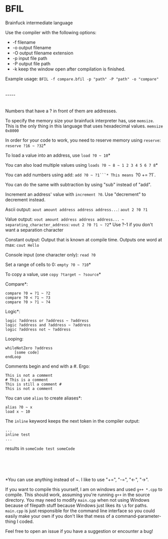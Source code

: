# BFIL
Brainfuck intermediate language

Use the compiler with the following options:
- -f      filename
- -o      output filename
- -O      output filename extension
- -p      input file path
- -P      output file path
- -k      keep the window open after compilation is finished.

Example usage: `BFIL -f compare.bfil -p "path" -P "path" -o "compare"`
<br/><br/><br/>-----<br/><br/><br/>
Numbers that have a ? in front of them are addresses.

To specify the memory size your brainfuck interpreter has, use `memsize`. This is the only thing in this language that uses hexadecimal values. `memsize 0x8000`

In order for your code to work, you need to reserve memory using `reserve`: `reserve ?16 ~ ?32`*

To load a value into an address, use `load ?0 ~ 10`*

You can also load multiple values using `loads ?0 ~ 8 ~ 1 2 3 4 5 6 7 8`*

You can add numbers using add: `add ?0 ~ ?1```* This means `?0 += ?1`.

You can do the same with subtraction by using "sub" instead of "add".

Increment an address' value with `increment ?0`. Use "decrement" to decrement instead.

Ascii output: `aout amount address address address...`: `aout 2 ?0 ?1`

Value output: `vout amount address address address... ~ separating_character_address`: `vout 2 ?0 ?1 ~ ?2`* Use ?-1 if you don't want a separation character

Constant output: Output that is known at compile time. Outputs one word at max: `cout Hello`

Console input (one character only): `read ?0`

Set a range of cells to 0: `empty ?0 ~ ?10`*

To copy a value, use `copy ?target ~ ?source`*

Compare*:
```
compare ?0 = ?1 ~ ?2
compare ?0 < ?1 ~ ?3
compare ?0 > ?1 ~ ?4
```

Logic*:
```
logic ?address or ?address ~ ?address
logic ?address and ?address ~ ?address
logic ?address not ~ ?address
```

Looping:
```
whileNotZero ?address
    [some code]
endLoop
```

Comments begin and end with a #. Ergo:
```
This is not a comment
# This is a comment
This is still a comment #
This is not a comment
```

You can use `alias` to create aliases*:
```
alias ?0 ~ x
load x ~ 10
```

The `inline` keyword keeps the next token in the compiler output:
```
...
inline test
...
```
results in `someCode test someCode`



<br><br><br><br>
*You can use anything instead of ~. I like to use "+=", "-=", "<-", "->".

If you want to compile this yourself, I am on windows and used `g++ *.cpp` to compile. This should work, assuming you're running `g++` in the source directory. You may need to modify `main.cpp` when not using Windows because of filepath stuff because Windows just likes its `\`s for paths. `main.cpp` is just responsible for the command line interface so you could easily make your own if you don't like that mess of a command-parameter-thing I coded.

Feel free to open an issue if you have a suggestion or encounter a bug!

